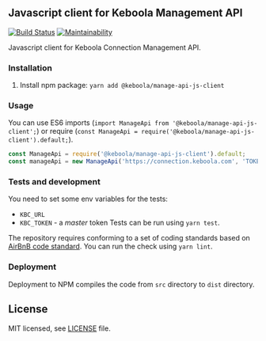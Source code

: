 ## Javascript client for Keboola Management API

[![Build Status](https://travis-ci.org/keboola/manage-api-js-client.svg?branch=master)](https://travis-ci.com/keboola/manage-api-js-client)
[![Maintainability](https://api.codeclimate.com/v1/badges/7b5744c1377b4b09802f/maintainability)](https://codeclimate.com/github/keboola/manage-api-js-client/maintainability)

Javascript client for Keboola Connection Management API. 

### Installation

1. Install npm package: `yarn add @keboola/manage-api-js-client`


### Usage

You can use ES6 imports (`import ManageApi from '@keboola/manage-api-js-client';`) or require (`const ManageApi = require('@keboola/manage-api-js-client').default;`).

```javascript
const ManageApi = require('@keboola/manage-api-js-client').default;
const manageApi = new ManageApi('https://connection.keboola.com', 'TOKEN');


```


### Tests and development

You need to set some env variables for the tests:
- `KBC_URL`
- `KBC_TOKEN` - a *master* token
Tests can be run using `yarn test`.

The repository requires conforming to a set of coding standards based on [AirBnB code standard](https://github.com/airbnb/javascript). You can run the check using `yarn lint`.

### Deployment

Deployment to NPM compiles the code from `src` directory to `dist` directory.

## License

MIT licensed, see [LICENSE](./LICENSE) file.
